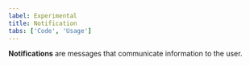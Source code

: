 ```yaml
---
label: Experimental
title: Notification
tabs: ['Code', 'Usage']
---
```


<page-intro>**Notifications** are messages that communicate information to the user.</page-intro>

<component 
    name="Inline Notification"
    component="notification" 
    variation="inline-notification"
    experimental="true"
    >
</component>
<component 
    name="Toast Notification"
    component="notification" 
    variation="toast-notification"
    experimental="true"
    >
</component>
<component-docs component="notification"></component-docs>

